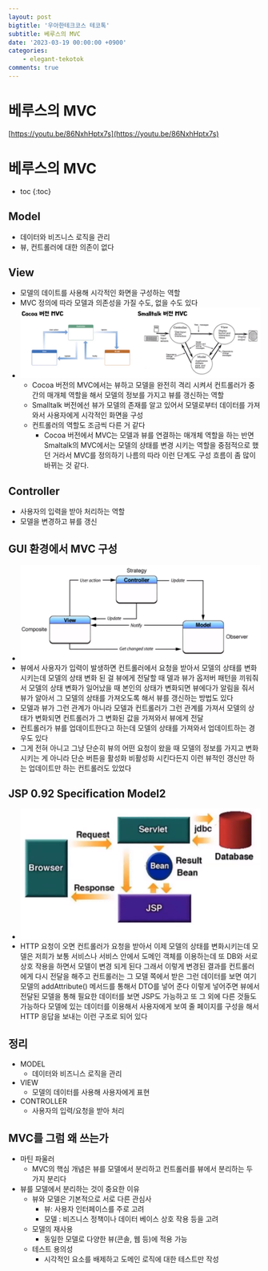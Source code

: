 ```yaml
---
layout: post
bigtitle: '우아한테크코스 테코톡'
subtitle: 베루스의 MVC
date: '2023-03-19 00:00:00 +0900'
categories:
    - elegant-tekotok
comments: true
---
```


# 베루스의 MVC
[https://youtu.be/86NxhHptx7s](https://youtu.be/86NxhHptx7s)

# 베루스의 MVC
* toc
{:toc}

## Model
+ 데이터와 비즈니스 로직을 관리
+ 뷰, 컨트롤러에 대한 의존이 없다 

## View
+ 모델의 데이트를 사용해 시각적인 화면을 구성하는 역할
+ MVC 정의에 따라 모델과 의존성을 가질 수도, 없을 수도 있다 
+ ![img.png](img.png)
  + Cocoa 버전의 MVC에서는 뷰하고 모델을 완전히 격리 시켜서 컨트롤러가 중간의 매개체 역할을 해서 모델의 정보를 가지고 뷰를 갱신하는 역할
  + Smalltalk 버전에선 뷰가 모델의 존재를 알고 있어서 모델로부터 데이터를 가져와서 사용자에게 시각적인 화면을 구성
  + 컨트롤러의 역할도 조금씩 다른 거 같다
    + Cocoa 버전에서 MVC는 모델과 뷰를 연결하는 매개체 역할을 하는 반면 Smaltalk의 MVC에서는 모델의 상태를 변경 시키는 역할을 중점적으로 했던 거라서
      MVC를 정의하기 나름의 따라 이런 단계도 구성 흐름이 좀 많이 바뀌는 것 같다.

## Controller
+ 사용자의 입력을 받아 처리하는 역할
+ 모델을 변경하고 뷰를 갱신 

## GUI 환경에서 MVC 구성
+ ![img_1.png](img_1.png)
+ 뷰에서 사용자가 입력이 발생하면 컨트롤러에서 요청을 받아서 모델의 상태를 변화시키는데 모델의 상태 변화 된 걸 뷰에게 전달할 때 델과 뷰가 옵저버 패턴을 끼워줘서 모델의 상태 변화가 일어났을 때 본인의 상태가 변화되면
  뷰에다가 알림을 줘서 뷰가 알아서 그 모델의 상태를 가져오도록 해서 뷰를 갱신하는 방법도 있다
+ 모델과 뷰가 그런 관계가 아니라 모델과 컨트롤러가 그런 관계를 가져서 모델의 상태가 변화되면 컨트롤러가 그 변화된 값을 가져와서 뷰에게 전달
+ 컨트롤러가 뷰를 업데이트한다고 하는데 모델의 상태를 가져와서 업데이트하는 경우도 있다
+ 그게 전혀 아니고 그냥 단순히 뷰의 어떤 요청이 왔을 때 모델의 정보를 가지고 변화 시키는 게 아니라 단순 버튼을 활성화 비활성화 시킨다든지 이런 뷰적인 갱신만 하는 업데이트만 하는 컨트롤러도 있었다

## JSP 0.92 Specification Model2
+ ![img_2.png](img_2.png)
+ HTTP 요청이 오면 컨트롤러가 요청을 받아서 이제 모델의 상태를 변화시키는데 모델은 저희가 보통 서비스나 서비스 안에서 도메인 객체를 이용하는데 또 DB와 서로 상호 작용을 하면서 모델이 변경 되게 된다
  그래서 이렇게 변경된 결과를 컨트롤러 에게 다시 전달을 해주고 컨트롤러는 그 모델 쪽에서 받은 그런 데이터를 보면 여기 모델의 addAttribute() 메서드를 통해서 DTO를 넣어 준다
  이렇게 넣어주면 뷰에서 전달된 모델을 통해 필요한 데이터를 보면 JSP도 가능하고 또 그 외에 다른 것들도 가능하다 모델에 있는 데이터를 이용해서 사용자에게 보여 줄 페이지를 구성을 해서 HTTP 응답을 보내는 이런 구조로 되어 있다

## 정리
+ MODEL
  + 데이터와 비즈니스 로직을 관리
+ VIEW 
  + 모델의 데이터를 사용해 사용자에게 표현
+ CONTROLLER
  + 사용자의 입력/요청을 받아 처리 

## MVC를 그럼 왜 쓰는가
+ 마틴 파울러
  + MVC의 핵심 개념은 뷰를 모델에서 분리하고 컨트롤러를 뷰에서 분리하는 두 가지 분리다 
+ 뷰를 모델에서 분리하는 것이 중요한 이유
  + 뷰와 모델은 기본적으로 서로 다른 관심사
    + 뷰: 사용자 인터페이스를 주로 고려
    + 모델 : 비즈니스 정책이나 데이터 베이스 상호 작용 등을 고려
  + 모델의 재사용
    + 동일한 모델로 다양한 뷰(콘솔, 웹 등)에 적용 가능
  + 테스트 용의성
    + 시각적인 요소를 배제하고 도메인 로직에 대한 테스트만 작성 
